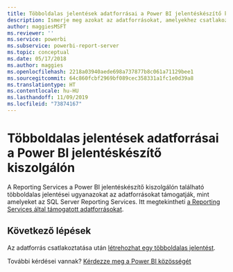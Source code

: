 ```yaml
---
title: Többoldalas jelentések adatforrásai a Power BI jelentéskészítő kiszolgálón
description: Ismerje meg azokat az adatforrásokat, amelyekhez csatlakozhatnak a Power BI jelentéskészítő kiszolgáló többoldalas jelentései (.rdl).
author: maggiesMSFT
ms.reviewer: ''
ms.service: powerbi
ms.subservice: powerbi-report-server
ms.topic: conceptual
ms.date: 05/17/2018
ms.author: maggies
ms.openlocfilehash: 2218a03940aede698a737877b8c061a71129bee1
ms.sourcegitcommit: 64c860fcbf2969bf089cec358331a1fc1e0d39a8
ms.translationtype: HT
ms.contentlocale: hu-HU
ms.lasthandoff: 11/09/2019
ms.locfileid: "73874167"
---
```

# <a name="paginated-report-data-sources--in-power-bi-report-server"></a>Többoldalas jelentések adatforrásai  a Power BI jelentéskészítő kiszolgálón
A Reporting Services a Power BI jelentéskészítő kiszolgálón található többoldalas jelentései ugyanazokat az adatforrásokat támogatják, mint amelyeket az SQL Server Reporting Services. Itt megtekintheti [a Reporting Services által támogatott adatforrásokat](https://docs.microsoft.com/sql/reporting-services/report-data/data-sources-supported-by-reporting-services-ssrs).

## <a name="next-steps"></a>Következő lépések
Az adatforrás csatlakoztatása után [létrehozhat egy többoldalas jelentést](quickstart-create-paginated-report.md).  


További kérdései vannak? [Kérdezze meg a Power BI közösségét](https://community.powerbi.com/)

